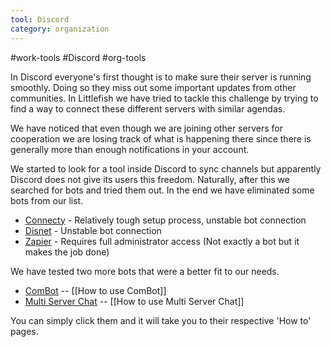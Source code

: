 ```yaml
---
tool: Discord
category: organization
---
```

#work-tools #Discord #org-tools

In Discord everyone's first thought is to make sure their server is running smoothly. Doing so they miss out some important updates from other communities. In Littlefish we have tried to tackle this challenge by trying to find a way to connect these different servers with similar agendas.

We have noticed that even though we are joining other servers for cooperation we are losing track of what is happening there since there is generally more than enough notifications in your account.

We started to look for a tool inside Discord to sync channels but apparently Discord does not give its users this freedom. Naturally, after this we searched for bots and tried them out. In the end we have eliminated some bots from our list.
- [Connecty](https://top.gg/tr/bot/683004822202351927) - Relatively tough setup process, unstable bot connection
- [Disnet](https://top.gg/bot/666792286348247040) - Unstable bot connection
- [Zapier](https://zapier.com/apps/discord/integrations/discord/62302/copy-new-discord-channel-messages-to-another-channel) - Requires full administrator access (Not exactly a bot but it makes the job done)

We have tested two more bots that were a better fit to our needs.
- [ComBot](https://combot.xyz) -- [[How to use ComBot]]
- [Multi Server Chat](https://top.gg/bot/968959239219466300) -- [[How to use Multi Server Chat]]

You can simply click them and it will take you to their respective 'How to' pages.
